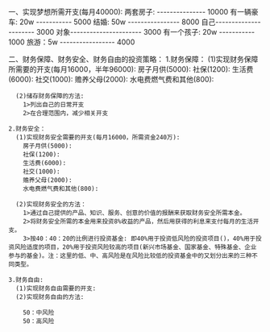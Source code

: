 
一、实现梦想所需开支(每月40000):
    两套房子:  --------------- 10000
    有一辆豪车: 20w ----------- 5000
    结婚: 50w ---------------- 8000
    自己---------------------- 3000
    对象---------------------- 3000
    有一个孩子: 20w ----------- 1000
    旅游：5w ----------------- 4000

二、财务保障、财务安全、财务自由的投资策略：
    1.财务保障：
      (1)实现财务保障所需要的开支(每月16000，半年96000):
        房子月供(5000):
        社保(1200):
        生活费(6000):
        社交(1000):
        赡养父母(2000):
        水电费燃气费和其他(800):

      (2)储存财务保障的方法:
        1>列出自己的日常开支
        2>在合理范围内，减少相关开支

    2.财务安全：
      (1)实现财务安全需要的开支(每月16000，所需资金240万):
        房子月供(5000):
        社保(1200):
        生活费(6000):
        社交(1000):
        赡养父母(2000):
        水电费燃气费和其他(800):

      (2)实现财务安全的方法：
        1>通过自己提供的产品、知识、服务、创意的价值的报酬来获取财务安全所需本金。
        2>将财务安全所需的本金用来投资8%收益的产品，然后用获得的利息来支付每月的生活开支。
        3>按40：40：20的比例进行投资基金: 即40%用于投资低风险的投资项目()，40%用于投资风险适度的项目，20%用于投资风险较高的项目(新兴市场基金、国家基金、特殊基金、企业参与的基金)。注：这里的低、中、高风险是在风险比较低的投资基金中的又划分出来的三种不同类型。
      
    3.财务自由:
      (1)实现财务自由需要的开支:
      (2)实现财务自由的方法:

        50：中风险
        50：高风险